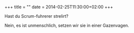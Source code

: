 +++
title = ""
date = 2014-02-25T11:30:00+02:00
+++

Hast du Scrum-fuhrerer strelirt?


Nein, es ist unmenschlich, setzen wir sie in einer Gazenvagen.



